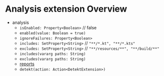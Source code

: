 # Analysis extension Overview

- analysis
    - `isEnabled: Property<Boolean>` // false
    - `enabled(value: Boolean = true)`
    - `ignoreFailures: Property<Boolean>`
    - `includes: SetProperty<String>` // `"**/*.kt", "**/*.kts"`
    - `excludes: SetProperty<String>` // `"**/resources/**", "**/build/**"`
    - `includes(vararg paths: String)`
    - `excludes(vararg paths: String)`
    - [reports](reports/REPORTS_EXTENSION_OVERVIEW.md)
    - `detekt(action: Action<DetektExtension>)`
